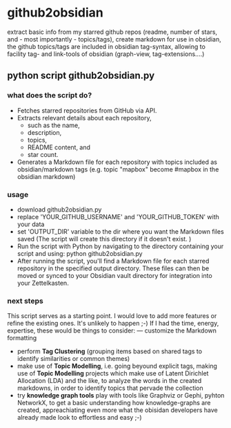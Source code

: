 # github2obsidian
extract basic info from my starred github repos (readme, number of stars, and - most importantly - topics/tags), create markdown for use in obsidian, the github topics/tags are included in obsidian tag-syntax, allowing to facility tag- and link-tools of obsidian (graph-view, tag-extensions....)

## python script github2obsidian.py
### what does the script do?
- Fetches starred repositories from GitHub via API.
- Extracts relevant details about each repository,
  - such as the name,
  - description,
  - topics,
  - README content, and
  - star count.
- Generates a Markdown file for each repository with topics included as obsidian/markdown tags (e.g. topic "mapbox" become #mapbox in the obsidian markdown)


### usage
- download github2obsidian.py
- replace 'YOUR_GITHUB_USERNAME' and 'YOUR_GITHUB_TOKEN' with your data
- set 'OUTPUT_DIR' variable to the dir where you want the Markdown files saved (The script will create this directory if it doesn't exist.
)
- Run the script with Python by navigating to the directory containing your script and using: python github2obsidian.py
- After running the script, you'll find a Markdown file for each starred repository in the specified output directory. These files can then be moved or synced to your Obsidian vault directory for integration into your Zettelkasten.

### next steps
This script serves as a starting point. 
I would love to add more features or refine the existing ones.
It's unlikely to happen ;-) 
If I had the time, energy, expertise, these would be things to consider:
— customize the Markdown formatting
- perform **Tag Clustering** (grouping items based on shared tags to identify similarities or common themes)
- make use of **Topic Modelling**, i.e. going beyound explicit tags, making use of  **Topic Modelling** projects which make use of Latent Dirichlet Allocation (LDA) and the like, to analyze the words in the created markdowns, in order to identify topics that pervade the collection
- try **knowledge graph tools** play with tools like Graphviz or Gephi, pyhton NetworkX, to get a basic understanding how knowledge-graphs are created, appreachiating even more what the obisidan developers have already made look to effortless and easy ;-)
